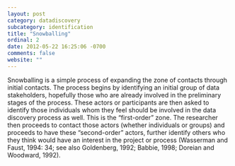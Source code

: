 ```yaml
---
layout: post
category: datadiscovery
subcategory: identification
title: "Snowballing"
ordinal: 2
date: 2012-05-22 16:25:06 -0700
comments: false
website: ""
---
```


Snowballing is a simple process of expanding the zone of contacts through initial contacts. The process begins by identifying an initial group of data stakeholders,  hopefully those who are already involved in the preliminary stages of the process. These actors or participants are then asked to identify those individuals whom they feel should be involved in the data discovery process as well. This is the “first-order” zone. The researcher then proceeds to contact those actors (whether individuals or groups) and proceeds to have these “second-order” actors, further identify others who they think would have an interest in the project or process (Wasserman and Faust, 1994: 34; see also Goldenberg, 1992; Babbie, 1998; Doreian and Woodward, 1992).
